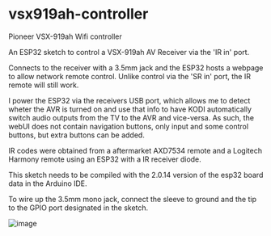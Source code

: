 # vsx919ah-controller

Pioneer VSX-919ah Wifi controller

An ESP32 sketch to control a VSX-919ah AV Receiver via the 'IR in' port.

Connects to the receiver with a 3.5mm jack and the ESP32 hosts a webpage to allow network remote control. Unlike control via the 'SR in' port, the IR remote will still work.

I power the ESP32 via the receivers USB port, which allows me to detect wheter the AVR is turned on and use that info to have KODI automatically switch audio outputs from the TV to the AVR and vice-versa. As such, the webUI does not contain navigation buttons, only input and some control buttons, but extra buttons can be added.

IR codes were obtained from a aftermarket AXD7534 remote and a Logitech Harmony remote using an ESP32 with a IR receiver diode.

This sketch needs to be compiled with the 2.0.14 version of the esp32 board data in the Arduino IDE.

To wire up the 3.5mm mono jack, connect the sleeve to ground and the tip to the GPIO port designated in the sketch.

![image](https://github.com/user-attachments/assets/6c780cb2-0e7a-45ea-8d9d-e7ecc89bf34f)
